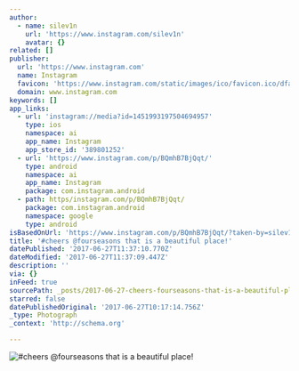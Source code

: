 ```yaml
---
author:
  - name: silev1n
    url: 'https://www.instagram.com/silev1n'
    avatar: {}
related: []
publisher:
  url: 'https://www.instagram.com'
  name: Instagram
  favicon: 'https://www.instagram.com/static/images/ico/favicon.ico/dfa85bb1fd63.ico'
  domain: www.instagram.com
keywords: []
app_links:
  - url: 'instagram://media?id=1451993197504694957'
    type: ios
    namespace: ai
    app_name: Instagram
    app_store_id: '389801252'
  - url: 'https://www.instagram.com/p/BQmhB7BjQqt/'
    type: android
    namespace: ai
    app_name: Instagram
    package: com.instagram.android
  - path: https/instagram.com/p/BQmhB7BjQqt/
    package: com.instagram.android
    namespace: google
    type: android
isBasedOnUrl: 'https://www.instagram.com/p/BQmhB7BjQqt/?taken-by=silev1n'
title: '#cheers @fourseasons that is a beautiful place!'
datePublished: '2017-06-27T11:37:10.770Z'
dateModified: '2017-06-27T11:37:09.447Z'
description: ''
via: {}
inFeed: true
sourcePath: _posts/2017-06-27-cheers-fourseasons-that-is-a-beautiful-place.md
starred: false
datePublishedOriginal: '2017-06-27T10:17:14.756Z'
_type: Photograph
_context: 'http://schema.org'

---
```

![#cheers @fourseasons that is a beautiful place!](https://scontent.cdninstagram.com/t51.2885-15/s640x640/sh0.08/e35/16583866_409619059375294_4609359709521051648_n.jpg)